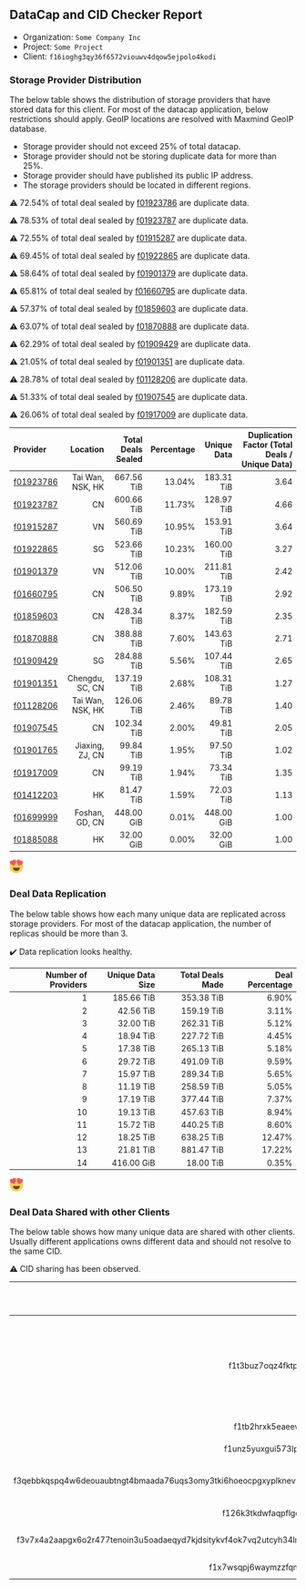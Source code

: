 ## DataCap and CID Checker Report
 - Organization: `Some Company Inc`
 - Project: `Some Project`
 - Client: `f16ioghg3qy36f6572viouwv4dqow5ejpolo4kodi`
### Storage Provider Distribution
The below table shows the distribution of storage providers that have stored data for this client.
For most of the datacap application, below restrictions should apply. GeoIP locations are resolved with Maxmind GeoIP database.
 - Storage provider should not exceed 25% of total datacap.
 - Storage provider should not be storing duplicate data for more than 25%.
 - Storage provider should have published its public IP address.
 - The storage providers should be located in different regions.

⚠️ 72.54% of total deal sealed by [f01923786](https://filfox.info/en/address/f01923786) are duplicate data.

⚠️ 78.53% of total deal sealed by [f01923787](https://filfox.info/en/address/f01923787) are duplicate data.

⚠️ 72.55% of total deal sealed by [f01915287](https://filfox.info/en/address/f01915287) are duplicate data.

⚠️ 69.45% of total deal sealed by [f01922865](https://filfox.info/en/address/f01922865) are duplicate data.

⚠️ 58.64% of total deal sealed by [f01901379](https://filfox.info/en/address/f01901379) are duplicate data.

⚠️ 65.81% of total deal sealed by [f01660795](https://filfox.info/en/address/f01660795) are duplicate data.

⚠️ 57.37% of total deal sealed by [f01859603](https://filfox.info/en/address/f01859603) are duplicate data.

⚠️ 63.07% of total deal sealed by [f01870888](https://filfox.info/en/address/f01870888) are duplicate data.

⚠️ 62.29% of total deal sealed by [f01909429](https://filfox.info/en/address/f01909429) are duplicate data.

⚠️ 21.05% of total deal sealed by [f01901351](https://filfox.info/en/address/f01901351) are duplicate data.

⚠️ 28.78% of total deal sealed by [f01128206](https://filfox.info/en/address/f01128206) are duplicate data.

⚠️ 51.33% of total deal sealed by [f01907545](https://filfox.info/en/address/f01907545) are duplicate data.

⚠️ 26.06% of total deal sealed by [f01917009](https://filfox.info/en/address/f01917009) are duplicate data.

| Provider                                              |         Location | Total Deals Sealed | Percentage | Unique Data | Duplication Factor (Total Deals / Unique Data) |
| :---------------------------------------------------- | ---------------: | -----------------: | ---------: | ----------: | ---------------------------------------------: |
| [f01923786](https://filfox.info/en/address/f01923786) | Tai Wan, NSK, HK |         667.56 TiB |     13.04% |  183.31 TiB |                                           3.64 |
| [f01923787](https://filfox.info/en/address/f01923787) |               CN |         600.66 TiB |     11.73% |  128.97 TiB |                                           4.66 |
| [f01915287](https://filfox.info/en/address/f01915287) |               VN |         560.69 TiB |     10.95% |  153.91 TiB |                                           3.64 |
| [f01922865](https://filfox.info/en/address/f01922865) |               SG |         523.66 TiB |     10.23% |  160.00 TiB |                                           3.27 |
| [f01901379](https://filfox.info/en/address/f01901379) |               VN |         512.06 TiB |     10.00% |  211.81 TiB |                                           2.42 |
| [f01660795](https://filfox.info/en/address/f01660795) |               CN |         506.50 TiB |      9.89% |  173.19 TiB |                                           2.92 |
| [f01859603](https://filfox.info/en/address/f01859603) |               CN |         428.34 TiB |      8.37% |  182.59 TiB |                                           2.35 |
| [f01870888](https://filfox.info/en/address/f01870888) |               CN |         388.88 TiB |      7.60% |  143.63 TiB |                                           2.71 |
| [f01909429](https://filfox.info/en/address/f01909429) |               SG |         284.88 TiB |      5.56% |  107.44 TiB |                                           2.65 |
| [f01901351](https://filfox.info/en/address/f01901351) |  Chengdu, SC, CN |         137.19 TiB |      2.68% |  108.31 TiB |                                           1.27 |
| [f01128206](https://filfox.info/en/address/f01128206) | Tai Wan, NSK, HK |         126.06 TiB |      2.46% |   89.78 TiB |                                           1.40 |
| [f01907545](https://filfox.info/en/address/f01907545) |               CN |         102.34 TiB |      2.00% |   49.81 TiB |                                           2.05 |
| [f01901765](https://filfox.info/en/address/f01901765) |  Jiaxing, ZJ, CN |          99.84 TiB |      1.95% |   97.50 TiB |                                           1.02 |
| [f01917009](https://filfox.info/en/address/f01917009) |               CN |          99.19 TiB |      1.94% |   73.34 TiB |                                           1.35 |
| [f01412203](https://filfox.info/en/address/f01412203) |               HK |          81.47 TiB |      1.59% |   72.03 TiB |                                           1.13 |
| [f01699999](https://filfox.info/en/address/f01699999) |   Foshan, GD, CN |         448.00 GiB |      0.01% |  448.00 GiB |                                           1.00 |
| [f01885088](https://filfox.info/en/address/f01885088) |               HK |          32.00 GiB |      0.00% |   32.00 GiB |                                           1.00 |

![Provider Distribution](https://raw.githubusercontent.com/data-preservation-programs/filplus-checker-assets/main/data-preservation-programs/filecoin-plus-large-datasets/issues/1477408191/1670529864174.png)
### Deal Data Replication
The below table shows how each many unique data are replicated across storage providers.
For most of the datacap application, the number of replicas should be more than 3.

✔️ Data replication looks healthy.

| Number of Providers | Unique Data Size | Total Deals Made | Deal Percentage |
| ------------------: | ---------------: | ---------------: | --------------: |
|                   1 |       185.66 TiB |       353.38 TiB |           6.90% |
|                   2 |        42.56 TiB |       159.19 TiB |           3.11% |
|                   3 |        32.00 TiB |       262.31 TiB |           5.12% |
|                   4 |        18.94 TiB |       227.72 TiB |           4.45% |
|                   5 |        17.38 TiB |       265.13 TiB |           5.18% |
|                   6 |        29.72 TiB |       491.09 TiB |           9.59% |
|                   7 |        15.97 TiB |       289.34 TiB |           5.65% |
|                   8 |        11.19 TiB |       258.59 TiB |           5.05% |
|                   9 |        17.19 TiB |       377.44 TiB |           7.37% |
|                  10 |        19.13 TiB |       457.63 TiB |           8.94% |
|                  11 |        15.72 TiB |       440.25 TiB |           8.60% |
|                  12 |        18.25 TiB |       638.25 TiB |          12.47% |
|                  13 |        21.81 TiB |       881.47 TiB |          17.22% |
|                  14 |       416.00 GiB |        18.00 TiB |           0.35% |

![Replication Distribution](https://raw.githubusercontent.com/data-preservation-programs/filplus-checker-assets/main/data-preservation-programs/filecoin-plus-large-datasets/issues/1477408191/1670529864569.png)
### Deal Data Shared with other Clients
The below table shows how many unique data are shared with other clients.
Usually different applications owns different data and should not resolve to the same CID.

⚠️ CID sharing has been observed.

|                                                                           Other Client | Organizations                                                                                           | Projects                                                                                                                                                                        | Total Deals Affected | Unique CIDs |
| -------------------------------------------------------------------------------------: | :------------------------------------------------------------------------------------------------------ | :------------------------------------------------------------------------------------------------------------------------------------------------------------------------------ | -------------------: | ----------: |
|                                              f1t3buz7oqz4fktpthqe43vauhzlnuztpgm3iyhbi | `Shenzhen kuaixue Education Development Co., Ltd`<br/>`Shenzhen kuaixue Education Development Co., Ltd` | [Dataset3（3/3）](github.com#filecoin-project/filecoin-plus-large-datasets/issues/1363)<br/>[Dataset2（2/3）](github.com#filecoin-project/filecoin-plus-large-datasets/issues/1117) |             3.24 PiB |      12,627 |
|                                              f1tb2hrxk5eaeewcesnid6xmvfkklfdrxsjr5k6iy | `Yisainuo`                                                                                              | [Yisainuo](github.com#filecoin-project/filecoin-plus-large-datasets/issues/537)                                                                                                 |           421.19 TiB |       5,084 |
|                                              f1unz5yuxgui573lpuh2wyxpsx5ahvw5farqb7hji |                                                                                                         |                                                                                                                                                                                 |           200.63 TiB |       4,890 |
| f3qebbkqspq4w6deouaubtngt4bmaada76uqs3omy3tki6hoeocpgxyplknev5u3oi5e7xnltobrvgxnpa3qga | `codex8080 - Slingshot Restore`                                                                         | [codex8080 Slingshot Restore Program](github.com#filecoin-project/filecoin-plus-large-datasets/issues/152)                                                                      |            50.47 TiB |       1,615 |
|                                              f126k3tkdwfaqpflgcclkiwhqxhh73ebqqazwgcoy | `New Web Group`                                                                                         | [Newwebgroup](github.com#filecoin-project/filecoin-plus-large-datasets/issues/356)                                                                                              |            29.53 TiB |         943 |
| f3v7x4a2aapgx6o2r477tenoin3u5oadaeqyd7kjdsitykvf4ok7vq2utcyh34lmu5u7oybs25ff6s4dbudpma | `LeoCheung - Slingshot Restore`                                                                         | [Slingshot Restore Program](github.com#filecoin-project/filecoin-plus-large-datasets/issues/151)                                                                                |            22.97 TiB |         735 |
|                                              f1x7wsqpj6waymzzfqmu4hh32tyc4pbbqnpwy2ucq |                                                                                                         |                                                                                                                                                                                 |            32.00 GiB |           1 |
